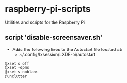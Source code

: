 # raspberry-pi-scripts
Utilities and scripts for the Raspberry Pi

## script 'disable-screensaver.sh'
- Adds the following lines to the Autostart file located at: 
  - ~/.config/lxsession/LXDE-pi/autostart

```
@xset s off
@xset -dpms
@xset s noblank
@unclutter
```
